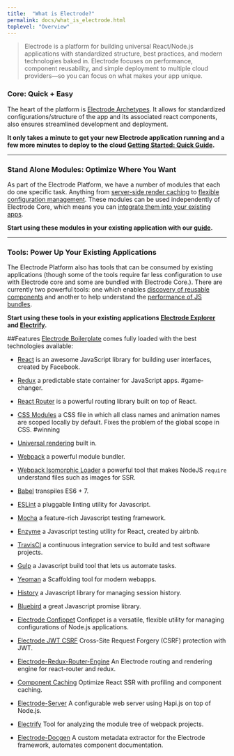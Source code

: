 ```yaml
---
title:  "What is Electrode?"
permalink: docs/what_is_electrode.html
toplevel: "Overview"
---
```


> Electrode is a platform for building universal React/Node.js applications with standardized structure, best practices, and modern technologies baked in. Electrode focuses on performance, component reusability, and simple deployment to multiple cloud providers—so you can focus on what makes your app unique.

### Core: Quick + Easy
The heart of the platform is [Electrode Archetypes](https://github.com/electrode-io?utf8=%E2%9C%93&query=archetype%20only%3Asources%20). It allows for standardized configurations/structure of the app and its associated react components, also ensures streamlined development and deployment.

**It only takes a minute to get your new Electrode application running and a few more minutes to deploy to the cloud [Getting Started: Quick Guide](quick_guide.html).**

<hr>

### Stand Alone Modules: Optimize Where You Want
As part of the Electrode Platform, we have a number of modules that each do one specific task. Anything from [server-side render caching](server_side_render_cache.html) to [flexible configuration management](confippet.html). These modules can be used independently of Electrode Core, which means you can [integrate them into your existing apps](stand_alone_modules.html).

**Start using these modules in your existing application with our [guide](stand_alone_modules.html).**

<hr>

### Tools: Power Up Your Existing Applications
The Electrode Platform also has tools that can be consumed by existing applications (though some of the tools require far less configuration to use with Electrode core and some are bundled with Electrode Core.). There are currently two powerful tools: one which enables [discovery of reusable components](electrode_explorer.html) and another to help understand the [performance of JS bundles](electrify.html).

**Start using these tools in your existing applications [Electrode Explorer](electrode_explorer.html) and [Electrify](electrify.html).**

##Features
[Electrode Boilerplate](https://github.com/electrode-io/electrode-boilerplate-universal-react-node) comes fully loaded with the best technologies available:

*  [React](https://facebook.github.io/react/index.html) is an awesome JavaScript library for building user interfaces, created by Facebook.

*  [Redux](http://redux.js.org/docs/basics/UsageWithReact.html) a predictable state container for JavaScript apps. #game-changer.

*  [React Router](https://github.com/ReactTraining/react-router/tree/master/docs) is a powerful routing library built on top of React.

*  [CSS Modules](https://github.com/css-modules/css-modules) a CSS file in which all class names and animation names are scoped locally by default. Fixes the problem of the global scope in CSS. #winning

*  [Universal rendering](https://medium.com/@mjackson/universal-javascript-4761051b7ae9#.xjxr5yj5z) built in.

*  [Webpack](https://webpack.github.io/docs/motivation.html) a powerful module bundler.

*  [Webpack Isomorphic Loader](https://github.com/jchip/isomorphic-loader) a powerful tool that makes NodeJS `require` understand files such as images for SSR.

*  [Babel](https://babeljs.io/) transpiles ES6 + 7.

*  [ESLint](http://eslint.org/) a pluggable linting utility for Javascript.

*  [Mocha](https://mochajs.org/) a feature-rich Javascript testing framework.

*  [Enzyme](https://github.com/airbnb/enzyme) a Javascript testing utility for React, created by airbnb.

*  [TravisCI](https://travis-ci.org/) a continuous integration service to build and test software projects.

*  [Gulp](http://gulpjs.com/) a Javascript build tool that lets us automate tasks.

*  [Yeoman](http://yeoman.io/) a Scaffolding tool for modern webapps.

*  [History](https://www.npmjs.com/package/history) a Javascript library for managing session history.

*  [Bluebird](http://bluebirdjs.com/docs/why-promises.html) a great Javascript promise library.

*  [Electrode Confippet](https://github.com/electrode-io/electrode-confippet) Confippet is a versatile, flexible utility for managing configurations of Node.js applications.

*  [Electrode JWT CSRF](https://github.com/electrode-io/electrode-csrf-jwt) Cross-Site Request Forgery (CSRF) protection with JWT.

*  [Electrode-Redux-Router-Engine](https://github.com/electrode-io/redux-router-engine) An Electrode routing and rendering engine for react-router and redux.

*  [Component Caching](https://github.com/electrode-io/electrode-react-ssr-caching) Optimize React SSR with profiling and component caching.

*  [Electrode-Server](https://github.com/electrode-io/electrode-server) A configurable web server using Hapi.js on top of Node.js.

*  [Electrify](https://github.com/electrode-io/electrify) Tool for analyzing the module tree of webpack projects.

*  [Electrode-Docgen](https://github.com/electrode-io/electrode-docgen) A custom metadata extractor for the Electrode framework, automates component documentation.
